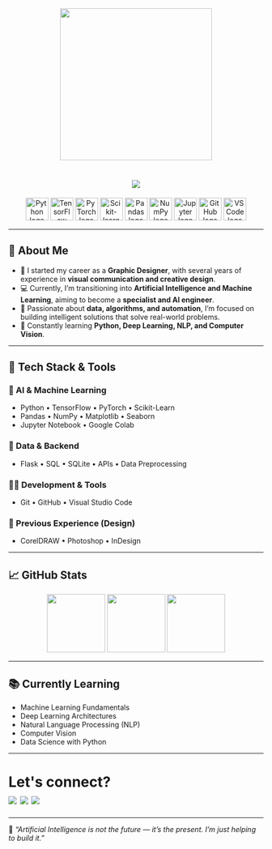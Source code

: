 <div align="center">
  <img src="https://media.giphy.com/media/L8K62iTDkzGX6/giphy.gif" width="300" />
</div>

<h1 align="center">
  <img src="https://readme-typing-svg.demolab.com?font=Karla&weight=500&size=32&pause=1000&color=7DDFFC&background=FFFFFF00&width=435&lines=Hello!++My+name+is+Leonardo;Welcome+to+my+profile" />
</h1>

<p align="center">
  <img src="https://cdn.jsdelivr.net/gh/devicons/devicon/icons/python/python-original.svg" height="45" alt="Python logo" />
  <img src="https://cdn.jsdelivr.net/gh/devicons/devicon/icons/tensorflow/tensorflow-original.svg" height="45" alt="TensorFlow logo" />
  <img src="https://cdn.jsdelivr.net/gh/devicons/devicon/icons/pytorch/pytorch-original.svg" height="45" alt="PyTorch logo" />
  <img src="https://cdn.jsdelivr.net/gh/devicons/devicon/icons/scikitlearn/scikitlearn-original.svg" height="45" alt="Scikit-learn logo" />
  <img src="https://cdn.jsdelivr.net/gh/devicons/devicon/icons/pandas/pandas-original.svg" height="45" alt="Pandas logo" />
  <img src="https://cdn.jsdelivr.net/gh/devicons/devicon/icons/numpy/numpy-original.svg" height="45" alt="NumPy logo" />
  <img src="https://cdn.jsdelivr.net/gh/devicons/devicon/icons/jupyter/jupyter-original.svg" height="45" alt="Jupyter logo" />
  <img src="https://cdn.jsdelivr.net/gh/devicons/devicon/icons/github/github-original.svg" height="45" alt="GitHub logo" />
  <img src="https://cdn.jsdelivr.net/gh/devicons/devicon/icons/vscode/vscode-original.svg" height="45" alt="VSCode logo" />
</p>

---

## 🤖 About Me

- 🎨 I started my career as a **Graphic Designer**, with several years of experience in **visual communication and creative design**.  
- 💻 Currently, I’m transitioning into **Artificial Intelligence and Machine Learning**, aiming to become a **specialist and AI engineer**.  
- 🧠 Passionate about **data, algorithms, and automation**, I’m focused on building intelligent solutions that solve real-world problems.  
- 🚀 Constantly learning **Python, Deep Learning, NLP, and Computer Vision**.

---

## 🧰 Tech Stack & Tools

### 🧠 AI & Machine Learning
- Python • TensorFlow • PyTorch • Scikit-Learn  
- Pandas • NumPy • Matplotlib • Seaborn  
- Jupyter Notebook • Google Colab  

### 💾 Data & Backend
- Flask • SQL • SQLite • APIs • Data Preprocessing  

### 🧑‍💻 Development & Tools
- Git • GitHub • Visual Studio Code  

### 🎨 Previous Experience (Design)
- CorelDRAW • Photoshop • InDesign  

---

## 📈 GitHub Stats

<div align="center">
  <img src="https://github-readme-stats.vercel.app/api?username=LeoMonteiroS&show_icons=true&theme=tokyonight&hide_border=true&count_private=true" height="115"/>
  <img src="https://github-readme-streak-stats.herokuapp.com/?user=LeoMonteiroS&theme=tokyonight&hide_border=true" height="115"/>
  <img src="https://github-readme-stats.vercel.app/api/top-langs/?username=LeoMonteiroS&layout=compact&theme=tokyonight" height="115"/>
</div>

---

## 📚 Currently Learning
- Machine Learning Fundamentals  
- Deep Learning Architectures  
- Natural Language Processing (NLP)  
- Computer Vision  
- Data Science with Python  

---

<div align="left"> 
  <h1>Let's connect? <br>
  <a href="https://www.instagram.com/leeumonteiro/" target="_blank"><img src="https://img.shields.io/badge/-Instagram-%23E4405F?style=for-the-badge&logo=instagram&logoColor=white" target="_blank"></a>
  <a href = "mailto:leeumonteiro@gmail.com"><img src="https://img.shields.io/badge/-Gmail-%23333?style=for-the-badge&logo=gmail&logoColor=white" target="_blank"></a>
  <a href="https://www.linkedin.com/in/leonardo-monteiro-17b68b125/" target="_blank"><img src="https://img.shields.io/badge/-LinkedIn-%230077B5?style=for-the-badge&logo=linkedin&logoColor=white" target="_blank"></a> 
  </h1>
  
</div>


---
🧩 *“Artificial Intelligence is not the future — it’s the present. I’m just helping to build it.”*





